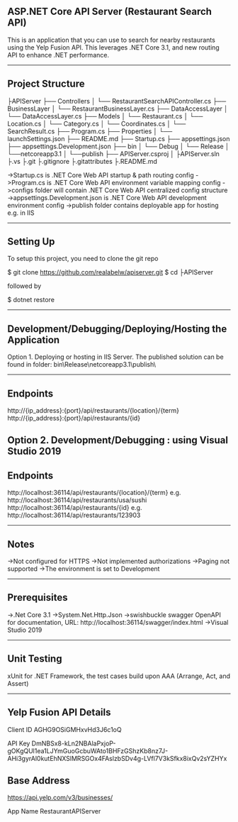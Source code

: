 ASP.NET Core API Server (Restaurant Search API)
-----------------
This is an application that you can use to search for nearby restaurants using the Yelp Fusion API. This leverages .NET Core 3.1, and new routing API to enhance .NET performance.

-----------------
Project Structure
-----------------

├APIServer
├── Controllers
│   └── RestaurantSearchAPIController.cs
├── BusinessLayer
│   └── RestaurantBusinessLayer.cs
├── DataAccessLayer
│   └── DataAccessLayer.cs
├── Models
│   └── Restaurant.cs
│   └── Location.cs
│   └── Category.cs
│   └── Coordinates.cs
│   └── SearchResult.cs
├── Program.cs
├── Properties
│   └── launchSettings.json
├── README.md
├── Startup.cs
├── appsettings.json
├── appsettings.Development.json
├── bin
│   └── Debug
│   └── Release
│       └──netcoreapp3.1
│          └──publish
├── APIServer.csproj
│
├APIServer.sln
├.vs
├.git
├.gitignore
├.gitattributes
├.README.md

->Startup.cs is .NET Core Web API startup & path routing config
->Program.cs is .NET Core Web API environment variable mapping config
->configs folder will contain .NET Core Web API centralized config structure 
->appsettings.Development.json is .NET Core Web API development environment config
->publish folder contains deployable app for hosting e.g. in IIS


-----------------
Setting Up
-----------------
To setup this project, you need to clone the git repo

$ git clone https://github.com/realabelw/apiserver.git
$ cd ├APIServer

followed by

$ dotnet restore


-----------------
Development/Debugging/Deploying/Hosting the Application
-----------------
Option 1. Deploying or hosting in IIS Server. The published solution can be found in folder: bin\Release\netcoreapp3.1\publish\

-----------------
Endpoints
-----------------
http://{ip_address}:{port}/api/restaurants/{location}/{term}
http://{ip_address}:{port}/api/restaurants/{id}



Option 2. Development/Debugging : using Visual Studio 2019
-----------------
Endpoints
-----------------
http://localhost:36114/api/restaurants/{location}/{term} e.g. http://localhost:36114/api/restaurants/usa/sushi
http://localhost:36114/api/restaurants/{id} e.g. http://localhost:36114/api/restaurants/123903


-----------------
Notes
-----------------
->Not configured for HTTPS
->Not implemented authorizations
->Paging not supported
->The environment is set to Development

-----------------
Prerequisites
-----------------
->.Net Core 3.1
->System.Net.Http.Json
->swishbuckle swagger OpenAPI for documentation, URL: http://localhost:36114/swagger/index.html
->Visual Studio 2019


-----------------
Unit Testing
-----------------
xUnit for .NET Framework, the test cases build upon AAA (Arrange, Act, and Assert)



-----------------
Yelp Fusion API Details
-----------------
Client ID
AGHG9OSiGMHxvHd3J6c1oQ

API Key
DmNBSx8-kLn2NBAlaPxjoP-gOKgQUl1ea1LJYmGuoGcbuWAto1BHFzGShzKb8nz7J-AHi3gyrAl0kutEhNXSlMRSGOx4FAslzbSDv4g-LVfl7V3kSfkx8ixQv2sYZHYx

Base Address
-----------
https://api.yelp.com/v3/businesses/

App Name
RestaurantAPIServer


